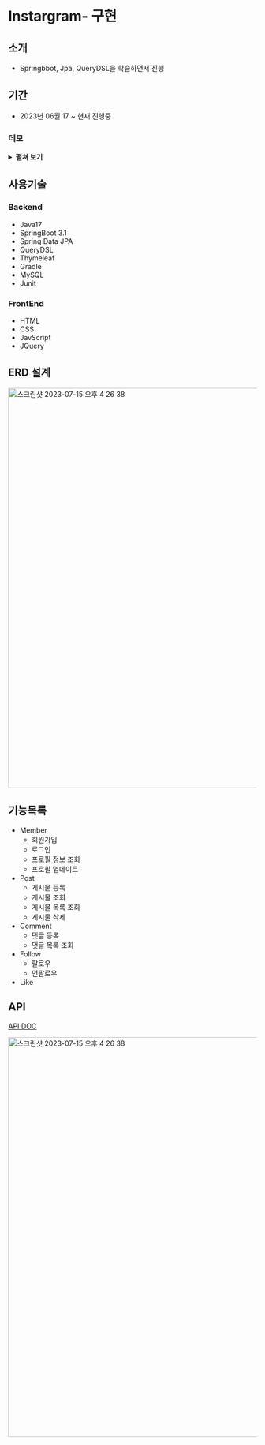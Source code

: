 # Instargram- 구현

## 소개
- Springbbot, Jpa, QueryDSL을 학습하면서 진행

## 기간
- 2023년 06월 17 ~ 현재 진행중
### 데모


<details>
<summary><b>펼쳐 보기</b></summary>
<div markdown="1">

|회원가입|로그인|
|:--:|:--:|
|<img src="https://github.com/industry1111/Instargram-ORM/assets/98158673/af5b3195-ade0-45e7-823d-75297ecffde6" width="370" height="300">|<img src="https://github.com/industry1111/Instargram-ORM/assets/98158673/4cf29afd-af0e-41a7-a530-c4935a06fc7e" width="370" height="300">|

|게시물 더보기 및 등록|게시물 삭제|
|:--:|:--:|
|<img src="https://github.com/industry1111/Instargram-ORM/assets/98158673/38845e2b-078c-4cac-9dc5-83492e08e92c" width="370" height="300">|<img src="https://github.com/industry1111/Instargram-ORM/assets/98158673/d1cdabac-1ad5-4c67-a699-75de20b54261" width="370" height="300">|

|프로필 화면 및 수정|댓글 등록|
|:--:|:--:|
|<img src="https://github.com/industry1111/Instargram-ORM/assets/98158673/41865184-f55a-4438-bf85-1a24f92ef518" width="370" height="300">|<img src="https://github.com/industry1111/Instargram-ORM/assets/98158673/75444d96-2783-4a4b-a05b-064d16b0ec42" width="370" height="300">|

|팔로잉 게시글|팔로워 팔로잉 목록|
|:--:|:--:|
|<img src="https://github.com/industry1111/Instargram-ORM/assets/98158673/edb27a45-35f7-49b9-bd84-719236ce9b36" width="370" height="300">|<img src="https://github.com/industry1111/Instargram-ORM/assets/98158673/ebd2058c-50c2-4fc2-b1dd-7020aa64926d" width="370" height="300">|


</div>
</details>

## 사용기술
### Backend
- Java17
- SpringBoot 3.1
- Spring Data JPA
- QueryDSL
- Thymeleaf
- Gradle
- MySQL
- Junit

### FrontEnd
- HTML
- CSS
- JavScript
- JQuery

## ERD 설계

<img width="811" alt="스크린샷 2023-07-15 오후 4 26 38" src="https://github.com/industry1111/Instargram-ORM/assets/98158673/e9aceb87-25bb-4fc4-ba92-a66eda63f31e">

## 기능목록

- Member
  - 회원가입
  - 로그인
  - 프로필 정보 조회
  - 프로필 업데이트
- Post
  - 게시물 등록
  - 게시물 조회
  - 게시물 목록 조회
  - 게시물 삭제
- Comment
  - 댓글 등록
  - 댓글 목록 조회
- Follow
  - 팔로우
  - 언팔로우
- Like

## API
[API DOC](https://documenter.getpostman.com/view/28541536/2s946fcsGD)

<img width="811" alt="스크린샷 2023-07-15 오후 4 26 38" src="https://github.com/industry1111/Instargram-ORM/assets/98158673/63e9a95d-0068-4aa5-8edf-39adfec78098">

